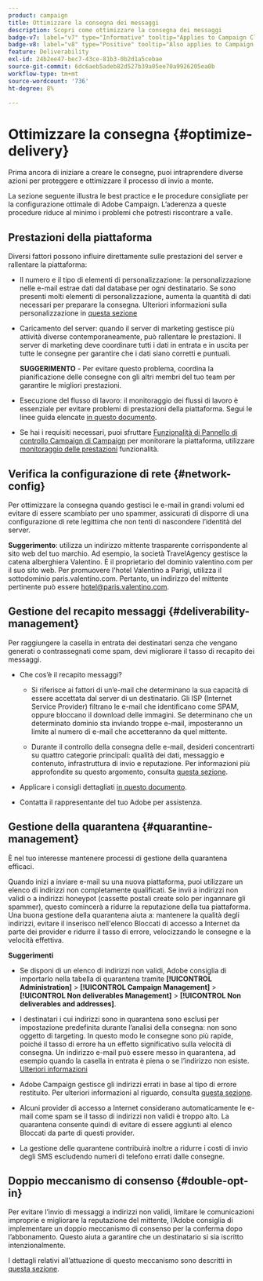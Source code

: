 ```yaml
---
product: campaign
title: Ottimizzare la consegna dei messaggi
description: Scopri come ottimizzare la consegna dei messaggi
badge-v7: label="v7" type="Informative" tooltip="Applies to Campaign Classic v7"
badge-v8: label="v8" type="Positive" tooltip="Also applies to Campaign v8"
feature: Deliverability
exl-id: 24b2ee47-bec7-43ce-81b3-0b2d1a5cebae
source-git-commit: 6dc6aeb5adeb82d527b39a05ee70a9926205ea0b
workflow-type: tm+mt
source-wordcount: '736'
ht-degree: 8%

---
```


# Ottimizzare la consegna {#optimize-delivery}



Prima ancora di iniziare a creare le consegne, puoi intraprendere diverse azioni per proteggere e ottimizzare il processo di invio a monte.

La sezione seguente illustra le best practice e le procedure consigliate per la configurazione ottimale di Adobe Campaign. L’aderenza a queste procedure riduce al minimo i problemi che potresti riscontrare a valle.

## Prestazioni della piattaforma

Diversi fattori possono influire direttamente sulle prestazioni del server e rallentare la piattaforma:

* Il numero e il tipo di elementi di personalizzazione: la personalizzazione nelle e-mail estrae dati dal database per ogni destinatario. Se sono presenti molti elementi di personalizzazione, aumenta la quantità di dati necessari per preparare la consegna.  Ulteriori informazioni sulla personalizzazione in [questa sezione](about-personalization.md)

* Caricamento del server: quando il server di marketing gestisce più attività diverse contemporaneamente, può rallentare le prestazioni. Il server di marketing deve coordinare tutti i dati in entrata e in uscita per tutte le consegne per garantire che i dati siano corretti e puntuali.

   **SUGGERIMENTO** - Per evitare questo problema, coordina la pianificazione delle consegne con gli altri membri del tuo team per garantire le migliori prestazioni.

* Esecuzione del flusso di lavoro: il monitoraggio dei flussi di lavoro è essenziale per evitare problemi di prestazioni della piattaforma. Segui le linee guida elencate [in questo documento](../../workflow/using/workflow-best-practices.md#execution-and-performance).

* Se hai i requisiti necessari, puoi sfruttare [Funzionalità di Pannello di controllo Campaign di Campaign](https://experienceleague.adobe.com/docs/control-panel/using/discover-control-panel/key-features.html?lang=it) per monitorare la piattaforma, utilizzare [monitoraggio delle prestazioni](https://experienceleague.adobe.com/docs/control-panel/using/performance-monitoring/about-performance-monitoring.html?lang=it) funzionalità.

## Verifica la configurazione di rete {#network-config}

Per ottimizzare la consegna quando gestisci le e-mail in grandi volumi ed evitare di essere scambiato per uno spammer, assicurati di disporre di una configurazione di rete legittima che non tenti di nascondere l’identità del server.

**Suggerimento**: utilizza un indirizzo mittente trasparente corrispondente al sito web del tuo marchio. Ad esempio, la società TravelAgency gestisce la catena alberghiera Valentino. È il proprietario del dominio valentino.com per il suo sito web. Per promuovere l&#39;hotel Valentino a Parigi, utilizza il sottodominio paris.valentino.com. Pertanto, un indirizzo del mittente pertinente può essere hotel@paris.valentino.com.

## Gestione del recapito messaggi {#deliverability-management}

Per raggiungere la casella in entrata dei destinatari senza che vengano generati o contrassegnati come spam, devi migliorare il tasso di recapito dei messaggi.

* Che cos’è il recapito messaggi?

   * Si riferisce ai fattori di un’e-mail che determinano la sua capacità di essere accettata dal server di un destinatario. Gli ISP (Internet Service Provider) filtrano le e-mail che identificano come SPAM, oppure bloccano il download delle immagini. Se determinano che un determinato dominio sta inviando troppe e-mail, imposteranno un limite al numero di e-mail che accetteranno da quel mittente.

   * Durante il controllo della consegna delle e-mail, desideri concentrarti su quattro categorie principali: qualità dei dati, messaggio e contenuto, infrastruttura di invio e reputazione. Per informazioni più approfondite su questo argomento, consulta [questa sezione](about-deliverability.md).

* Applicare i consigli dettagliati [in questo documento](about-deliverability.md).

* Contatta il rappresentante del tuo Adobe per assistenza.

## Gestione della quarantena {#quarantine-management}

È nel tuo interesse mantenere processi di gestione della quarantena efficaci.

Quando inizi a inviare e-mail su una nuova piattaforma, puoi utilizzare un elenco di indirizzi non completamente qualificati. Se invii a indirizzi non validi o a indirizzi honeypot (cassette postali create solo per ingannare gli spammer), questo comincerà a ridurre la reputazione della tua piattaforma. Una buona gestione della quarantena aiuta a: mantenere la qualità degli indirizzi, evitare il inserisco nell&#39;elenco Bloccati di accesso a Internet da parte dei provider e ridurre il tasso di errore, velocizzando le consegne e la velocità effettiva.

**Suggerimenti**

* Se disponi di un elenco di indirizzi non validi, Adobe consiglia di importarlo nella tabella di quarantena tramite **[!UICONTROL Administration]** > **[!UICONTROL Campaign Management]** > **[!UICONTROL Non deliverables Management]** > **[!UICONTROL Non deliverables and addresses]**.

* I destinatari i cui indirizzi sono in quarantena sono esclusi per impostazione predefinita durante l’analisi della consegna: non sono oggetto di targeting. In questo modo le consegne sono più rapide, poiché il tasso di errore ha un effetto significativo sulla velocità di consegna. Un indirizzo e-mail può essere messo in quarantena, ad esempio quando la casella in entrata è piena o se l’indirizzo non esiste. [Ulteriori informazioni](#identifying-quarantined-addresses-for-a-delivery)

* Adobe Campaign gestisce gli indirizzi errati in base al tipo di errore restituito. Per ulteriori informazioni al riguardo, consulta [questa sezione](understanding-quarantine-management.md).


* Alcuni provider di accesso a Internet considerano automaticamente le e-mail come spam se il tasso di indirizzi non validi è troppo alto. La quarantena consente quindi di evitare di essere aggiunti al elenco Bloccati da parte di questi provider.

* La gestione delle quarantene contribuirà inoltre a ridurre i costi di invio degli SMS escludendo numeri di telefono errati dalle consegne.

## Doppio meccanismo di consenso {#double-opt-in}

Per evitare l’invio di messaggi a indirizzi non validi, limitare le comunicazioni improprie e migliorare la reputazione del mittente, l’Adobe consiglia di implementare un doppio meccanismo di consenso per la conferma dopo l’abbonamento. Questo aiuta a garantire che un destinatario si sia iscritto intenzionalmente.

I dettagli relativi all’attuazione di questo meccanismo sono descritti in [questa sezione](../../web/using/use-cases--web-forms.md).
